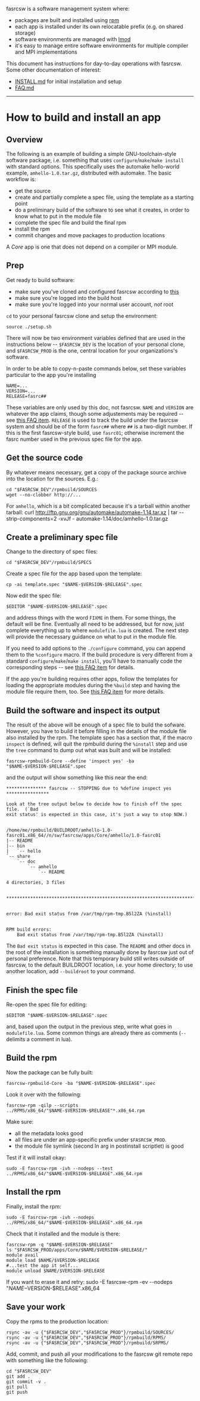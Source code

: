 fasrcsw is a software management system where:

* packages are built and installed using [rpm](http://www.rpm.org/)
* each app is installed under its own relocatable prefix (e.g. on shared storage)
* software environments are managed with [lmod](http://www.tacc.utexas.edu/tacc-projects/lmod)
* it's easy to manage entire software environments for multiple compiler and MPI implementations

This document has instructions for day-to-day operations with fasrcsw.
Some other documentation of interest:

* [INSTALL.md](INSTALL.md) for initial installation and setup
* [FAQ.md](FAQ.md)


---


# How to build and install an app


## Overview

The following is an example of building a simple GNU-toolchain-style software package, i.e. something that uses `configure`/`make`/`make install` with standard options.
This specifically uses the automake hello-world example, `amhello-1.0.tar.gz`, distributed with automake.
The basic workflow is:

* get the source
* create and partially complete a spec file, using the template as a starting point
* do a preliminary build of the software to see what it creates, in order to know what to put in the module file
* complete the spec file and build the final rpm
* install the rpm
* commit changes and move packages to production locations

A *Core* app is one that does not depend on a compiler or MPI module.


## Prep

Get ready to build software:

* make sure you've cloned and configured fasrcsw according to [this](INSTALL.md#have-each-contributor-setup-a-development-repo-clone)
* make sure you're logged into the build host
* make sure you're logged into your normal user account, *not* root

`cd` to your personal fasrcsw clone and setup the environment:

	source ./setup.sh

There will now be two environment variables defined that are used in the instructions below --
`$FASRCSW_DEV` is the location of your personal clone, and
`$FASRCSW_PROD` is the one, central location for your organizations's software.

In order to be able to copy-n-paste commands below, set these variables particular to the app you're installing

	NAME=...
	VERSION=...
	RELEASE=fasrc##

These variables are only used by this doc, not fasrcsw.
`NAME` and `VERSION` are whatever the app claims, though some adjustements may be required -- see [this FAQ item](FAQ.md#what-are-the-naming-conventions-and-restrictions-for-an-apps-name-version-and-release).
`RELEASE` is used to track the build under the fasrcsw system and should be of the form `fasrc##` where `##` is a two-digit number.
If this is the first fasrcsw-style build, use `fasrc01`; otherwise increment the fasrc number used in the previous spec file for the app.


## Get the source code

By whatever means necessary, get a copy of the package source archive into the location for the sources.
E.g.:

	cd "$FASRCSW_DEV"/rpmbuild/SOURCES
	wget --no-clobber http://...

For `amhello`, which is a bit complicated because it's a tarball within another tarball:
curl http://ftp.gnu.org/gnu/automake/automake-1.14.tar.xz | tar --strip-components=2 -xvJf - automake-1.14/doc/amhello-1.0.tar.gz


## Create a preliminary spec file

Change to the directory of spec files:

	cd "$FASRCSW_DEV"/rpmbuild/SPECS

Create a spec file for the app based upon the template:

	cp -ai template.spec "$NAME-$VERSION-$RELEASE".spec

Now edit the spec file:

	$EDITOR "$NAME-$VERSION-$RELEASE".spec

and address things with the word `FIXME` in them.
For some things, the default will be fine.
Eventually all need to be addressed, but for now, just complete everything up to where `modulefile.lua` is created.
The next step will provide the necessary guidance on what to put in the module file.

If you need to add options to the `./configure` command, you can append them to the `%configure` macro.
If the build procedure is very different from a standard `configure`/`make`/`make install`, you'll have to manually code the corresponding steps -- see [this FAQ item](FAQ.md#how-do-i-compile-manually-instead-of-using-the-rpmbuild-macros) for details.

If the app you're building requires other apps, follow the templates for loading the appropriate modules during the `%build` step and having the module file require them, too.
See [this FAQ item](FAQ.md#how-are-simple-app-dependencies-handled) for more details.


## Build the software and inspect its output

The result of the above will be enough of a spec file to build the sofware.
However, you have to build it before filling in the details of the module file also installed by the rpm.
The template spec has a section that, if the macro `inspect` is defined, will quit the rpmbuild during the `%install` step and use the `tree` command to dump out what was built and will be installed:

	fasrcsw-rpmbuild-Core --define 'inspect yes' -ba "$NAME-$VERSION-$RELEASE".spec

and the output will show something like this near the end:

	*************** fasrcsw -- STOPPING due to %define inspect yes ****************

	Look at the tree output below to decide how to finish off the spec file.  (`Bad
	exit status' is expected in this case, it's just a way to stop NOW.)


	/home/me/rpmbuild/BUILDROOT/amhello-1.0-fasrc01.x86_64//n/sw/fasrcsw/apps/Core/amhello/1.0-fasrc01
	|-- README
	|-- bin
	|   `-- hello
	`-- share
		`-- doc
			`-- amhello
				`-- README

	4 directories, 3 files


	******************************************************************************


	error: Bad exit status from /var/tmp/rpm-tmp.B5l2ZA (%install)


	RPM build errors:
		Bad exit status from /var/tmp/rpm-tmp.B5l2ZA (%install)

The `Bad exit status` is expected in this case.
The `README` and other docs in the root of the installation is something manually done by fasrcsw just out of personal preference.
Note that this temporary build still writes outside of fasrcsw, to the default BUILDROOT location, i.e. your home directory; to use another location, add `--buildroot` to your command.


## Finish the spec file

Re-open the spec file for editing:

	$EDITOR "$NAME-$VERSION-$RELEASE".spec

and, based upon the output in the previous step, write what goes in `modulefile.lua`.
Some common things are already there as comments (`--` delimits a comment in lua).


## Build the rpm

Now the package can be fully built:

	fasrcsw-rpmbuild-Core -ba "$NAME-$VERSION-$RELEASE".spec

Look it over with the following:

	fasrcsw-rpm -qilp --scripts ../RPMS/x86_64/"$NAME-$VERSION-$RELEASE"*.x86_64.rpm

Make sure:

* all the metadata looks good
* all files are under an app-specific prefix under `$FASRCSW_PROD`. 
* the module file symlink (second ln arg in postinstall scriptlet) is good

Test if it will install okay:

	sudo -E fasrcsw-rpm -ivh --nodeps --test ../RPMS/x86_64/"$NAME-$VERSION-$RELEASE".x86_64.rpm


## Install the rpm

Finally, install the rpm:

	sudo -E fasrcsw-rpm -ivh --nodeps ../RPMS/x86_64/"$NAME-$VERSION-$RELEASE".x86_64.rpm

Check that it installed and the module is there:

	fasrcsw-rpm -q "$NAME-$VERSION-$RELEASE"
	ls "$FASRCSW_PROD/apps/Core/$NAME/$VERSION-$RELEASE/"
	module avail
	module load $NAME/$VERSION-$RELEASE
	#...test the app it self...
	module unload $NAME/$VERSION-$RELEASE

If you want to erase it and retry: sudo -E fasrcsw-rpm -ev --nodeps "$NAME-$VERSION-$RELEASE".x86\_64


## Save your work

Copy the rpms to the production location:

	rsync -av -u {"$FASRCSW_DEV","$FASRCSW_PROD"}/rpmbuild/SOURCES/
	rsync -av -u {"$FASRCSW_DEV","$FASRCSW_PROD"}/rpmbuild/RPMS/
	rsync -av -u {"$FASRCSW_DEV","$FASRCSW_PROD"}/rpmbuild/SRPMS/

Add, commit, and push all your modifications to the fasrcsw git remote repo with something like the following:
	
	cd "$FASRCSW_DEV"
	git add .
	git commit -v .
	git pull
	git push
